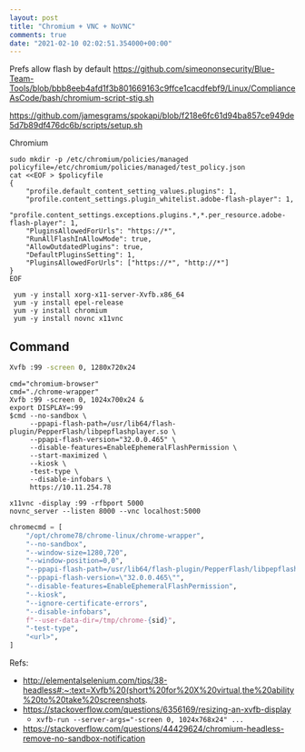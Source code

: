 ```yaml
---
layout: post
title: "Chromium + VNC + NoVNC"
comments: true
date: "2021-02-10 02:02:51.354000+00:00"
---
```


Prefs allow flash by default
https://github.com/simeononsecurity/Blue-Team-Tools/blob/bbb8eeb4afd1f3b801669163c9ffce1cacdfebf9/Linux/ComplianceAsCode/bash/chromium-script-stig.sh

https://github.com/jamesgrams/spokapi/blob/f218e6fc61d94ba857ce949de5d7b89df476dc6b/scripts/setup.sh

Chromium
```
sudo mkdir -p /etc/chromium/policies/managed
policyfile=/etc/chromium/policies/managed/test_policy.json
cat <<EOF > $policyfile
{
    "profile.default_content_setting_values.plugins": 1,
    "profile.content_settings.plugin_whitelist.adobe-flash-player": 1,
    "profile.content_settings.exceptions.plugins.*,*.per_resource.adobe-flash-player": 1,
    "PluginsAllowedForUrls": "https://*",
	"RunAllFlashInAllowMode": true, 
	"AllowOutdatedPlugins": true, 
	"DefaultPluginsSetting": 1,
	"PluginsAllowedForUrls": ["https://*", "http://*"]
}
EOF
```

```
 yum -y install xorg-x11-server-Xvfb.x86_64
 yum -y install epel-release
 yum -y install chromium
 yum -y install novnc x11vnc
```


## Command

```bash
Xvfb :99 -screen 0, 1280x720x24
```

```
cmd="chromium-browser"
cmd="./chrome-wrapper"
Xvfb :99 -screen 0, 1024x700x24 &
export DISPLAY=:99
$cmd --no-sandbox \
     --ppapi-flash-path=/usr/lib64/flash-plugin/PepperFlash/libpepflashplayer.so \
     --ppapi-flash-version="32.0.0.465" \ 
     --disable-features=EnableEphemeralFlashPermission \
     --start-maximized \
     --kiosk \
     -test-type \
     --disable-infobars \
     https://10.11.254.78
```


```
x11vnc -display :99 -rfbport 5000
novnc_server --listen 8000 --vnc localhost:5000
```

```python
chromecmd = [
    "/opt/chrome78/chrome-linux/chrome-wrapper",
    "--no-sandbox",
    "--window-size=1280,720",
    "--window-position=0,0",
    "--ppapi-flash-path=/usr/lib64/flash-plugin/PepperFlash/libpepflashplayer.so",
    "--ppapi-flash-version=\"32.0.0.465\"",
    "--disable-features=EnableEphemeralFlashPermission",
    "--kiosk",
    "--ignore-certificate-errors",
    "--disable-infobars",
    f"--user-data-dir=/tmp/chrome-{sid}",
    "-test-type",
    "<url>",
]
```

Refs:
* http://elementalselenium.com/tips/38-headless#:~:text=Xvfb%20(short%20for%20X%20virtual,the%20ability%20to%20take%20screenshots.
* https://stackoverflow.com/questions/6356169/resizing-an-xvfb-display
    * `xvfb-run --server-args="-screen 0, 1024x768x24" ...`
* https://stackoverflow.com/questions/44429624/chromium-headless-remove-no-sandbox-notification